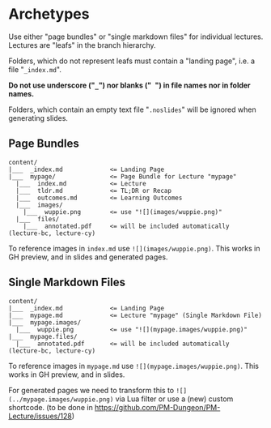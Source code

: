 # Archetypes

Use either "page bundles" or "single markdown files" for individual lectures. Lectures are "leafs"
in the branch hierarchy.

Folders, which do not represent leafs must contain a "landing page", i.e. a file "`_index.md`".

**Do not use underscore ("`_`") nor blanks ("` `") in file names nor in folder names.**

Folders, which contain an empty text file "`.noslides`" will be ignored when generating slides.


## Page Bundles

```
content/
|___  _index.md             <= Landing Page
|___  mypage/               <= Page Bundle for Lecture "mypage"
  |___  index.md            <= Lecture
  |___  tldr.md             <= TL;DR or Recap
  |___  outcomes.md         <= Learning Outcomes
  |___  images/
    |___  wuppie.png        <= use "![](images/wuppie.png)"
  |___  files/
    |___  annotated.pdf     <= will be included automatically (lecture-bc, lecture-cy)
```

To reference images in `index.md` use `![](images/wuppie.png)`. This works in GH preview, and in
slides and generated pages.


## Single Markdown Files

```
content/
|___  _index.md             <= Landing Page
|___  mypage.md             <= Lecture "mypage" (Single Markdown File)
|___  mypage.images/
  |___  wuppie.png          <= use "![](mypage.images/wuppie.png)"
|___  mypage.files/
  |___  annotated.pdf       <= will be included automatically (lecture-bc, lecture-cy)
```

To reference images in `mypage.md` use `![](mypage.images/wuppie.png)`. This works in GH preview,
and in slides.

For generated pages we need to transform this to `![](../mypage.images/wuppie.png)` via Lua filter
or use a (new) custom shortcode. (to be done in https://github.com/PM-Dungeon/PM-Lecture/issues/128)

